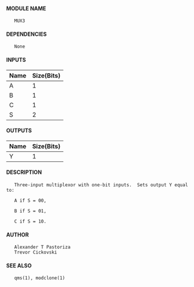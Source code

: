 #### MODULE NAME
       MUX3

#### DEPENDENCIES
       None

#### INPUTS
Name | Size(Bits)
-----|------------
A   |     1      
B   |     1      
C   |     1      
S   |     2      

#### OUTPUTS
Name | Size(Bits) 
-----|------------
Y   |     1      

#### DESCRIPTION
       Three-input multiplexor with one-bit inputs.  Sets output Y equal to:

       A if S = 00,

       B if S = 01,

       C if S = 10.

#### AUTHOR
       Alexander T Pastoriza
       Trevor Cickovski

#### SEE ALSO
       qms(1), modclone(1)
